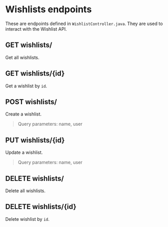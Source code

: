 # Wishlists endpoints

These are endpoints defined in `WishlistController.java`. They are used to interact with the Wishlist API.

## GET wishlists/
Get all wishlists.

## GET wishlists/{id}
Get a wishlist by `id`.

## POST wishlists/
Create a wishlist.
> Query parameters: name, user

## PUT wishlists/{id}    
Update a wishlist.
> Query parameters: name, user

## DELETE wishlists/
Delete all wishlists.

## DELETE wishlists/{id}
Delete wishlist by `id`.